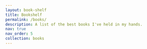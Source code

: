 ```yaml
---
layout: book-shelf
title: Bookshelf
permalink: /books/
description: A list of the best books I've held in my hands.
nav: true
nav_order: 5
collection: books
---
```



